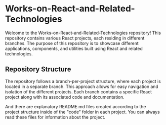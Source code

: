# Works-on-React-and-Related-Technologies

Welcome to the Works-on-React-and-Related-Technologies repository! This repository contains various React projects, each residing in different branches. The purpose of this repository is to showcase different applications, components, and utilities built using React and related technologies.

## Repository Structure

The repository follows a branch-per-project structure, where each project is located in a separate branch. This approach allows for easy navigation and isolation of the different projects. Each branch contains a specific React project along with its associated code and documentation.

And there are explanatory README.md files created according to the project structure inside of the "code" folder in each project. You can always read these files for information about the project.
